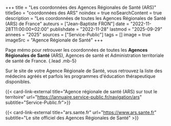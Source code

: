+++
title = "Les coordonnées des Agences Régionales de Santé (ARS)"
titleSeo = "coordonnées des ARS"
noindex = true
noSearchContent = true
description = "Les coordonnées de toutes les Agences Régionales de Santé (ARS) de France"
auteurs = ["Jean-Baptiste FRON"]
date = "2022-11-28T11:00:00+02:00"
publishdate = "2022-11-28"
lastmod = "2025-09-29"
annees = "2025"
sources = ["Service-Public"]
tags = []
image = true
imageSrc = "Agence Régionale de Santé"
+++

Page mémo pour retrouver les coordonnées de toutes les **Agences Régionales de Santé** (ARS), Agences de santé et Administration territoriale de santé de France.
{.lead .mb-5}

Sur le site de votre Agence Régionale de Santé, vous retrouvez la liste des médecins agréés et parfois les programmes d'éducation thérapeutique disponibles.

{{< card-link-external title="Agence régionale de santé (ARS) sur tout le territoire" url="https://lannuaire.service-public.fr/navigation/ars" subtitle="Service-Public.fr">}}

{{< card-link-external title="ars.sante.fr" url="https://www.ars.sante.fr" subtitle="Le site officiel des Agences Régionales de Santé" >}}
